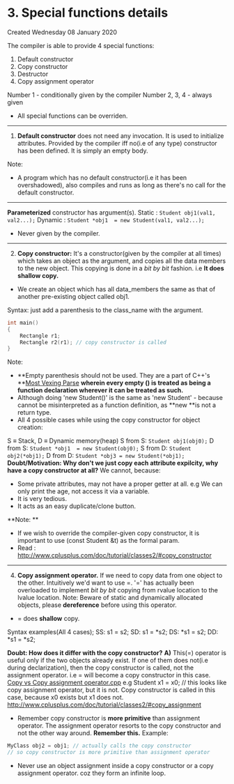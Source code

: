 # 3. Special functions details
Created Wednesday 08 January 2020

The compiler is able to provide 4 special functions:

1. Default constructor
2. Copy constructor
3. Destructor
4. Copy assignment operator

Number 1 - conditionally given by the compiler
Number 2, 3, 4 - always given

* All special functions can be overriden.

*****
1. **Default constructor** does not need any invocation. It is used to initialize attributes. Provided by the compiler iff no(i.e of any type) constructor has been defined. It is simply an empty body.

Note:
* A program which has no default constructor(i.e it has been overshadowed), also compiles and runs as long as there's no call for the default constructor.

*****
**Parameterized** constructor has argument(s).
Static :	`Student obj1(val1, val2...);`
Dynamic :	`Student *obj1  = new Student(val1, val2...);`

* Never given by the compiler.

*****
2. **Copy constructor:**
It's a constructor(given by the compiler at all times) which takes an object as the argument, and copies all the data members to the new object. This copying is done in a *bit by bit* fashion. i.e **It does shallow copy.**

* We create an object which has all data_members the same as that of another pre-existing object called obj1.

Syntax:  just add a parenthesis to the class_name with the argument.
```c++
int main()
{
	Rectangle r1;
	Rectangle r2(r1); // copy constructor is called
}
```
Note:
* **Empty parenthesis should not be used. They are a part of C++'s **[Most Vexing Parse](https://stackoverflow.com/questions/180172/default-constructor-with-empty-brackets)  **wherein every empty () is treated as being a function declaration wherever it can be treated as such.**
* Although doing 'new Student()' is the same as 'new Student' - because cannot be misinterpreted as a function definition, as **new **is not a return type.
* All 4 possible cases while using the copy constructor for object creation:

S ≡ Stack, D ≡ Dynamic memory(heap)
S from S:	    `Student obj1(obj0);`
D from S:	`Student *obj1  = new Student(obj0);`
S from D:	`Student obj2(*obj1);`
D from D:	`Student *obj3 = new Student(*obj1);`
**Doubt/Motivation: Why don't we just copy each attribute expilcity, why have a copy constructor at all?**
We cannot, because:

* Some private attributes, may not have a proper getter at all. e.g We can only print the age, not access it via a variable.
* It is very tedious.
* It acts as an easy duplicate/clone button.

**Note: **

* If we wish to override the compiler-given copy constructor, it is important to use (const Student &t) as the formal param.
* Read : <http://www.cplusplus.com/doc/tutorial/classes2/#copy_constructor>

*****
4. **Copy assignment operator.**
If we need to copy data from one object to the other. Intuitively we'd want to use =.
'=' has actually been overloaded to implement *bit by bit* copying from rvalue location to the lvalue location.
Note: Beware of static and dynamically allocated objects, please **dereference** before using this operator.

* = does **shallow** copy.

Syntax examples(All 4 cases);
SS:   s1 = s2;
SD: 	s1 = *s2;
DS: 	*s1 = s2;
DD:	*s1 = *s2;

**Doubt: How does it differ with the copy constructor?**
**A)** This(=) operator is useful only if the two objects already exist. If one of them does not(i.e during declarization), then the copy constructor is called, not the assignment operator. i.e = will become a copy constructor in this case. [Copy vs Copy assignment operator.cpp](3._Special_functions_details/copy_vs_copy_assignment.cpp)
e.g
Student x1 = x0; // this looks like copy assignment operator, but it is not. Copy constructor is called in this case, because x0 exists but x1 does not.
<http://www.cplusplus.com/doc/tutorial/classes2/#copy_assignment>

* Remember copy constructor is **more primitive** than assignment operator. The assignment operator resorts to the copy constructor and not the other way around. **Remember this.** Example:
```c++
MyClass obj2 = obj1; // actually calls the copy constructor
// so copy constructor is more primitive than assignment operator
```
* Never use an object assignment inside a copy constructor or a copy assignment operator. coz they form an infinite loop.